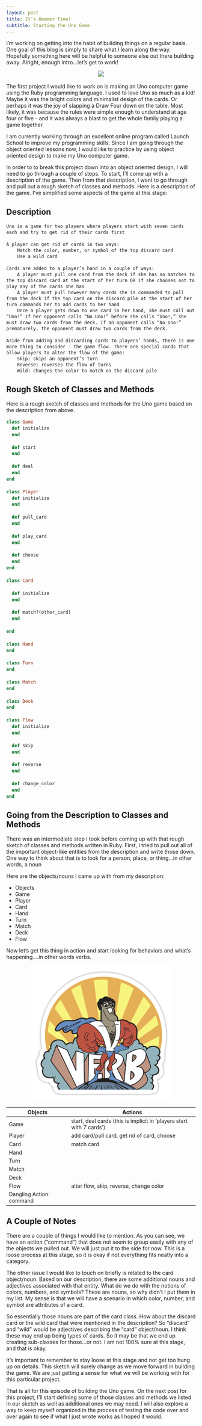 ```yaml
---
layout: post
title: It’s Hammer Time!
subtitle: Starting the Uno Game
---
```

I’m working on getting into the habit of building things on a regular basis. One goal of this blog is simply to share what I learn along the way. Hopefully something here will be helpful to someone else out there building away. Alright, enough intro…let’s get to work!

<div style="text-align:center"><img src="../img/blog_images/hammer_time/hammer.jpg"></div>

The first project I would like to work on is making an Uno computer game using the Ruby programming language. I used to love Uno so much as a kid! Maybe it was the bright colors and minimalist design of the cards. Or perhaps it was the joy of slapping a Draw Four down on the table. Most likely, it was because the rules were simple enough to understand at age four or five - and it was always a blast to get the whole family playing a game together.

I am currently working through an excellent online program called Launch School to improve my programming skills. Since I am going through the object oriented lessons now, I would like to practice by using object oriented design to make my Uno computer game.

In order to to break this project down into an object oriented design, I will need to go through a couple of steps. To start, I’ll come up with a description of the game. Then from that description, I want to go through and pull out a rough sketch of classes and methods. Here is a description of the game. I’ve simplified some aspects of the game at this stage:
 
## Description

    Uno is a game for two players where players start with seven cards each and try to get rid of their cards first

    A player can get rid of cards in two ways:
        Match the color, number, or symbol of the top discard card
        Use a wild card

    Cards are added to a player’s hand in a couple of ways:
        A player must pull one card from the deck if she has no matches to the top discard card at the start of her turn OR if she chooses not to play any of the cards she has
        A player must pull however many cards she is commanded to pull from the deck if the top card on the discard pile at the start of her turn commands her to add cards to her hand
        Once a player gets down to one card in her hand, she must call out “Uno!” If her opponent calls “No Uno!” before she calls “Uno!,” she must draw two cards from the deck. If an opponent calls “No Uno!” prematurely, the opponent must draw two cards from the deck.

    Aside from adding and discarding cards to players’ hands, there is one more thing to consider - the game flow. There are special cards that allow players to alter the flow of the game:
        Skip: skips an opponent’s turn
        Reverse: reverses the flow of turns
        Wild: changes the color to match on the discard pile

 
## Rough Sketch of Classes and Methods

Here is a rough sketch of classes and methods for the Uno game based on the description from above.
```ruby
class Game
  def initialize
  end

  def start
  end

  def deal
  end
end

class Player
  def initialize
  end

  def pull_card
  end

  def play_card
  end

  def choose
  end
end

class Card

  def initialize
  end

  def match?(other_card)
  end

end

class Hand
end

class Turn
end

class Match
end

class Deck
end

class Flow
  def initialize
  end

  def skip
  end

  def reverse
  end

  def change_color
  end
end
```
 
## Going from the Description to Classes and Methods

There was an intermediate step I took before coming up with that rough sketch of classes and methods written in Ruby. First, I tried to pull out all of the important object-like entities from the description and write those down. One way to think about that is to look for a person, place, or thing…in other words, a noun

Here are the objects/nouns I came up with from my description:
* Objects 	
* Game 	
* Player 	
* Card 	
* Hand 	
* Turn 	
* Match 	
* Deck 	
* Flow 	

Now let’s get this thing in action and start looking for behaviors and what’s happening….in other words verbs.

<div style="text-align:center"><img src="../img/blog_images/hammer_time/verb.png"></div>

| Objects  |  Actions |
|---|---|
| Game  |  start, deal cards (this is implicit in ‘players start with 7 cards’) |
| Player  |  add card/pull card, get rid of card, choose |
| Card  | match card  |
| Hand  |   |
| Turn  |   |
| Match |   |
| Deck  |   |
| Flow  | alter flow, skip, reverse, change color  |
| Dangling Action: command   |
 	

 
## A Couple of Notes

There are a couple of things I would like to mention. As you can see, we have an action (“command”) that does not seem to group easily with any of the objects we pulled out. We will just put it to the side for now. This is a loose process at this stage, so it is okay if not everything fits neatly into a category.

The other issue I would like to touch on briefly is related to the card object/noun. Based on our description, there are some additional nouns and adjectives associated with that entity. What do we do with the notions of colors, numbers, and symbols? These are nouns, so why didn’t I put them in my list. My sense is that we will have a scenario in which color, number, and symbol are attributes of a card.

So essentially those nouns are part of the card class. How about the discard card or the wild card that were mentioned in the description? So “discard” and “wild” would be adjectives describing the “card” object/noun. I think these may end up being types of cards. So it may be that we end up creating sub-classes for those…or not. I am not 100% sure at this stage, and that is okay.

It’s important to remember to stay loose at this stage and not get too hung up on details. This sketch will surely change as we move forward in building the game. We are just getting a sense for what we will be working with for this particular project.

That is all for this episode of building the Uno game. On the next post for this project, I’ll start defining some of those classes and methods we listed in our sketch as well as additional ones we may need. I will also explore a way to keep myself organized in the process of testing the code over and over again to see if what I just wrote works as I hoped it would.